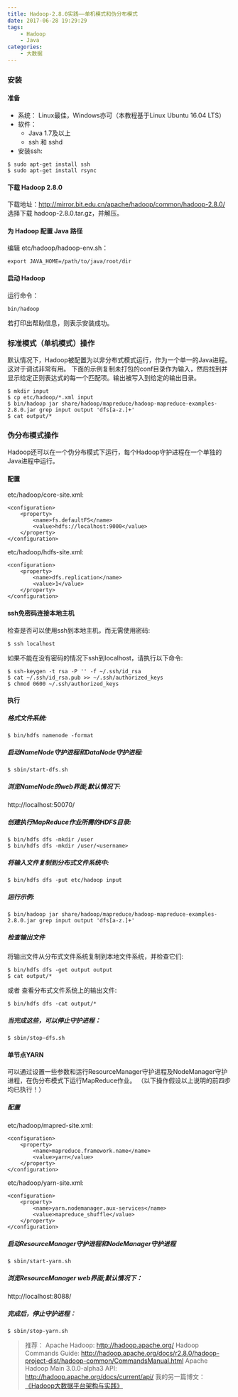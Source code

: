 ```yaml
---
title: Hadoop-2.8.0实践——单机模式和伪分布模式
date: 2017-06-28 19:29:29
tags:
    - Hadoop
    - Java
categories:
    - 大数据
---
```


### 安装
#### 准备
+ 系统： Linux最佳，Windows亦可（本教程基于Linux Ubuntu 16.04 LTS）
+ 软件：
    * Java 1.7及以上
    * ssh 和 sshd
+ 安装ssh:
```
$ sudo apt-get install ssh
$ sudo apt-get install rsync
```

#### 下载 Hadoop 2.8.0
下载地址：http://mirror.bit.edu.cn/apache/hadoop/common/hadoop-2.8.0/
选择下载 hadoop-2.8.0.tar.gz，并解压。

#### 为 Hadoop 配置 Java 路径
编辑 etc/hadoop/hadoop-env.sh：
```
export JAVA_HOME=/path/to/java/root/dir
```

#### 启动 Hadoop
运行命令： 
```
bin/hadoop
```
若打印出帮助信息，则表示安装成功。

### 标准模式（单机模式）操作
默认情况下，Hadoop被配置为以非分布式模式运行，作为一个单一的Java进程。这对于调试非常有用。
下面的示例复制未打包的conf目录作为输入，然后找到并显示给定正则表达式的每一个匹配项。输出被写入到给定的输出目录。
```
$ mkdir input
$ cp etc/hadoop/*.xml input
$ bin/hadoop jar share/hadoop/mapreduce/hadoop-mapreduce-examples-2.8.0.jar grep input output 'dfs[a-z.]+'
$ cat output/*
```

### 伪分布模式操作
Hadoop还可以在一个伪分布模式下运行，每个Hadoop守护进程在一个单独的Java进程中运行。
#### 配置
etc/hadoop/core-site.xml:
```
<configuration>
    <property>
        <name>fs.defaultFS</name>
        <value>hdfs://localhost:9000</value>
    </property>
</configuration>
```

etc/hadoop/hdfs-site.xml:
```
<configuration>
    <property>
        <name>dfs.replication</name>
        <value>1</value>
    </property>
</configuration>
```

#### ssh免密码连接本地主机
检查是否可以使用ssh到本地主机，而无需使用密码:
```
$ ssh localhost
```

如果不能在没有密码的情况下ssh到localhost，请执行以下命令:
```
$ ssh-keygen -t rsa -P '' -f ~/.ssh/id_rsa
$ cat ~/.ssh/id_rsa.pub >> ~/.ssh/authorized_keys
$ chmod 0600 ~/.ssh/authorized_keys
```

#### 执行
##### 格式文件系统:
```
$ bin/hdfs namenode -format
```

##### 启动NameNode守护进程和DataNode守护进程:
```
$ sbin/start-dfs.sh
```

##### 浏览NameNode的web界面;默认情况下:
http://localhost:50070/

##### 创建执行MapReduce作业所需的HDFS目录:
```
$ bin/hdfs dfs -mkdir /user
$ bin/hdfs dfs -mkdir /user/<username>
```

##### 将输入文件复制到分布式文件系统中:
```
$ bin/hdfs dfs -put etc/hadoop input
```

##### 运行示例:
```
$ bin/hadoop jar share/hadoop/mapreduce/hadoop-mapreduce-examples-2.8.0.jar grep input output 'dfs[a-z.]+'
```

##### 检查输出文件
将输出文件从分布式文件系统复制到本地文件系统，并检查它们:
```
$ bin/hdfs dfs -get output output
$ cat output/*
```

或者 查看分布式文件系统上的输出文件:
```
$ bin/hdfs dfs -cat output/*
```

##### 当完成这些，可以停止守护进程：
```
$ sbin/stop-dfs.sh
```

#### 单节点YARN
可以通过设置一些参数和运行ResourceManager守护进程及NodeManager守护进程，在伪分布模式下运行MapReduce作业。
（以下操作假设以上说明的前四步均已执行！）

##### 配置
etc/hadoop/mapred-site.xml:
```
<configuration>
    <property>
        <name>mapreduce.framework.name</name>
        <value>yarn</value>
    </property>
</configuration>
```

etc/hadoop/yarn-site.xml:
```
<configuration>
    <property>
        <name>yarn.nodemanager.aux-services</name>
        <value>mapreduce_shuffle</value>
    </property>
</configuration>
```

##### 启动ResourceManager守护进程和NodeManager守护进程
```
$ sbin/start-yarn.sh
```

##### 浏览ResourceManager web界面;默认情况下：
http://localhost:8088/

##### 完成后，停止守护进程：
```
$ sbin/stop-yarn.sh
```

> 推荐：
> Apache Hadoop: http://hadoop.apache.org/
> Hadoop Commands Guide: http://hadoop.apache.org/docs/r2.8.0/hadoop-project-dist/hadoop-common/CommandsManual.html
> Apache Hadoop Main 3.0.0-alpha3 API: http://hadoop.apache.org/docs/current/api/
> 我的另一篇博文： [《Hadoop大数据平台架构与实践》](https://jochen-m.github.io/2017/05/19/Hadoop%E5%A4%A7%E6%95%B0%E6%8D%AE%E5%B9%B3%E5%8F%B0%E6%9E%B6%E6%9E%84%E4%B8%8E%E5%AE%9E%E8%B7%B5/)
